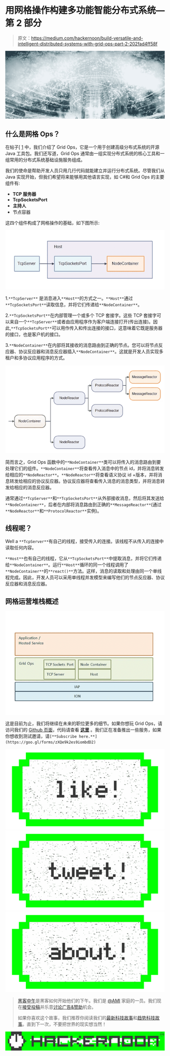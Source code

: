 # 用网格操作构建多功能智能分布式系统—第 2 部分

> 原文：<https://medium.com/hackernoon/build-versatile-and-intelligent-distributed-systems-with-grid-ops-part-2-202fad4ff58f>

![](img/68ef675d2213918f3c2758638e302227.png)

## **什么是网格 Ops？**

在帖子[ [1](https://hackernoon.com/versatile-and-intelligent-distributed-systems-with-grid-ops-part-1-8228bdfcb044#.7gg8e9we9) 中，我们介绍了 Grid Ops，它是一个用于创建高级分布式系统的开源 Java 工具包。我们还写道，Grid Ops 通常由一组实现分布式系统的核心工具和一组常用的分布式系统基础设施服务组成。

我们的使命是帮助开发人员只用几行代码就能建立并运行分布式系统。尽管我们从 Java 实现开始，但我们希望将来能够用其他语言实现，如 C#和 Grid Ops 的主要组件有:

*   **TCP 服务器**
*   **TcpSocketsPort**
*   **主持人**
*   节点容器

这四个组件构成了网格操作的基础，如下图所示:

![](img/0a1c40c2ab88a08f04ca412bfbfe691e.png)

1.`**TcpServer**` 是消息进入`**Host**`的方式之一。`**Host**`通过`**TcpSocketsPort**`读取信息，并将它们传递给`**NodeContainer**`。

2.`**TcpSocketsPort**`在内部管理一个或多个 TCP 套接字。这些 TCP 套接字可以来自一个`**TcpServer**`或者由应用程序作为客户端连接打开(传出连接)。因此,`**TcpSocketsPort**`可以用作传入和传出连接的接口，这意味着它既是服务器的接口，也是客户机的接口。

3.`**NodeContainer**`在内部将其接收的消息路由到正确的节点。您可以将节点反应器、协议反应器和消息反应器插入`**NodeContainer**`。这就是开发人员实现多租户和多协议应用程序的方式。

![](img/33b0865787e05b17bd42a812ea10d78b.png)

简而言之，Grid Ops 函数中的`**NodeContainer**`类可以将传入的消息路由到要处理它们的组件。`**NodeContainer**`将查看传入消息中的节点 id，并将消息转发给相应的`**NodeReactor**`。`**NodeReactor**`将查看语义协议 id +版本，并将消息转发给相应的协议反应器。协议反应器将查看传入消息的消息类型，并将消息转发给相应的消息反应器。

通常通过`**TcpServer**`和`**TcpSocketsPort**`从外部接收消息，然后将其发送给`**NodeContainer**`，后者在内部将消息路由到正确的`**MessageReactor**`(通过`**NodeReactor**`和`**ProtocolReactor**`实例)。

## **线程呢？**

Well a `**TcpServer**`有自己的线程，接受传入的连接。该线程不从传入的连接中读取任何内容。

`**Host**`也有自己的线程，它从`**TcpSocketsPort**`中提取消息，并将它们传递给`**NodeContainer**`。运行`**Host**`循环的同一个线程调用了`**NodeContainer**`的`**react()**`方法。这样，消息的读取和处理由同一个单线程完成。因此，开发人员可以采用单线程并发模型来编写他们的节点反应器、协议反应器和消息反应器。

## **网格运营堆栈概述**

![](img/28ce4fe3a5b3cfe29cadf5c0a8baf235.png)

这是目前为止，我们将继续在未来的职位更多的细节。如果你想玩 Grid Ops，请访问我们的 [Github 页面](https://github.com/nanosai/grid-ops-java)，代码请查看 [**这里**](https://github.com/nanosai/grid-ops-java-examples) 。我们正在准备推出一些服务，如果你想收到测试邀请，请`[**Subscribe here.**](https://goo.gl/forms/zXQe9k2es9iombdD2)`

[![](img/50ef4044ecd4e250b5d50f368b775d38.png)](http://bit.ly/HackernoonFB)[![](img/979d9a46439d5aebbdcdca574e21dc81.png)](https://goo.gl/k7XYbx)[![](img/2930ba6bd2c12218fdbbf7e02c8746ff.png)](https://goo.gl/4ofytp)

> [黑客中午](http://bit.ly/Hackernoon)是黑客如何开始他们的下午。我们是 [@AMI](http://bit.ly/atAMIatAMI) 家庭的一员。我们现在[接受投稿](http://bit.ly/hackernoonsubmission)并乐意[讨论广告&赞助](mailto:partners@amipublications.com)机会。
> 
> 如果你喜欢这个故事，我们推荐你阅读我们的[最新科技故事](http://bit.ly/hackernoonlatestt)和[趋势科技故事](https://hackernoon.com/trending)。直到下一次，不要把世界的现实想当然！

![](img/be0ca55ba73a573dce11effb2ee80d56.png)